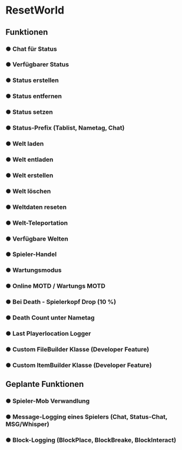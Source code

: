 # ResetWorld

## Funktionen
### ● Chat für Status
### ● Verfügbarer Status
### ● Status erstellen
### ● Status entfernen
### ● Status setzen
### ● Status-Prefix (Tablist, Nametag, Chat)
### ● Welt laden
### ● Welt entladen
### ● Welt erstellen
### ● Welt löschen
### ● Weltdaten reseten
### ● Welt-Teleportation
### ● Verfügbare Welten
### ● Spieler-Handel
### ● Wartungsmodus
### ● Online MOTD / Wartungs MOTD
### ● Bei Death - Spielerkopf Drop (10 %)
### ● Death Count unter Nametag
### ● Last Playerlocation Logger
### ● Custom FileBuilder Klasse (Developer Feature)
### ● Custom ItemBuilder Klasse (Developer Feature)

## Geplante Funktionen
### ● Spieler-Mob Verwandlung
### ● Message-Logging eines Spielers (Chat, Status-Chat, MSG/Whisper)
### ● Block-Logging (BlockPlace, BlockBreake, BlockInteract)
